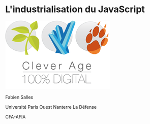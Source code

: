 
# L'industrialisation du JavaScript

![CleverAge](/images/cleverage.png)

Fabien Salles

Université Paris Ouest Nanterre La Défense

CFA-AFIA
